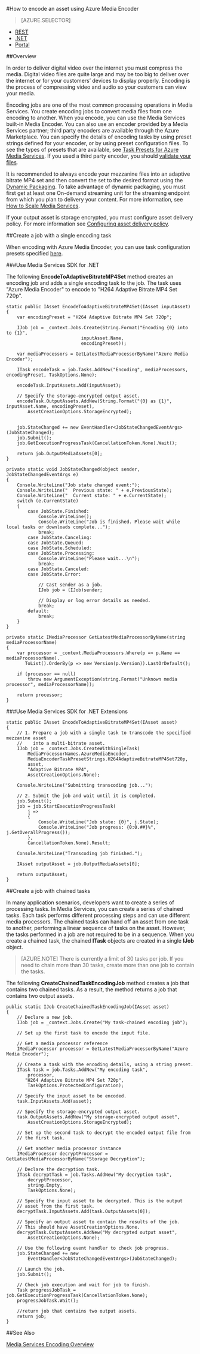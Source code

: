 <properties 
	pageTitle="How to Encode an Asset using Azure Media Encoder" 
	description="Learn how to use the Azure Media Encoder to encode media content on Media Services. Code samples are written in C# and use the Media Services SDK for .NET." 
	services="media-services" 
	documentationCenter="" 
	authors="Juliako" 
	manager="dwrede" 
	editor=""/>

<tags
	ms.service="media-services"
	ms.date="09/07/2015"
	wacn.date=""/>


#How to encode an asset using Azure Media Encoder


> [AZURE.SELECTOR]
- [REST](/documentation/articles/media-services-rest-encode-asset)
- [.NET](/documentation/articles/media-services-dotnet-encode-asset)
- [Portal](/documentation/articles/media-services-manage-content#encode)

##Overview

In order to deliver digital video over the internet you must compress the media. Digital video files are quite large and may be too big to deliver over the internet or for your customers’ devices to display properly. Encoding is the process of compressing video and audio so your customers can view your media.

Encoding jobs are one of the most common processing operations in Media Services. You create encoding jobs to convert media files from one encoding to another. When you encode, you can use the Media Services built-in Media Encoder. You can also use an encoder provided by a Media Services partner; third party encoders are available through the Azure Marketplace. You can specify the details of encoding tasks by using preset strings defined for your encoder, or by using preset configuration files. To see the types of presets that are available, see [Task Presets for Azure Media Services](https://msdn.microsoft.com/zh-cn/library/azure/dn619392.aspx). If you used a third party encoder, you should [validate your files](https://msdn.microsoft.com/zh-cn/library/azure/dn750842.aspx).

It is recommended to always encode your mezzanine files into an adaptive bitrate MP4 set and then convert the set to the desired format using the [Dynamic Packaging](/documentation/articles/media-services-dynamic-packaging-overview). To take advantage of dynamic packaging, you must first get at least one On-demand streaming unit for the streaming endpoint from which you plan to delivery your content. For more information, see [How to Scale Media Services](/documentation/articles/media-services-manage-origins#scale_streaming_endpoints).

If your output asset is storage encrypted, you must configure asset delivery policy. For more information see [Configuring asset delivery policy](/documentation/articles/media-services-dotnet-configure-asset-delivery-policy).

##Create a job with a single encoding task 

When encoding with Azure Media Encoder, you can use task configuration presets specified [here](https://msdn.microsoft.com/zh-cn/library/azure/dn619389.aspx).

###Use Media Services SDK for .NET  

The following **EncodeToAdaptiveBitrateMP4Set** method creates an encoding job and adds a single encoding task to the job. The task uses "Azure Media Encoder" to encode to "H264 Adaptive Bitrate MP4 Set 720p". 

    static public IAsset EncodeToAdaptiveBitrateMP4Set(IAsset inputAsset)
    {
        var encodingPreset = "H264 Adaptive Bitrate MP4 Set 720p";

        IJob job = _context.Jobs.Create(String.Format("Encoding {0} into to {1}",
                                inputAsset.Name,
                                encodingPreset));

        var mediaProcessors = GetLatestMediaProcessorByName("Azure Media Encoder");

        ITask encodeTask = job.Tasks.AddNew("Encoding", mediaProcessors, encodingPreset, TaskOptions.None);
        
        encodeTask.InputAssets.Add(inputAsset);

        // Specify the storage-encrypted output asset.
        encodeTask.OutputAssets.AddNew(String.Format("{0} as {1}", inputAsset.Name, encodingPreset), 
            AssetCreationOptions.StorageEncrypted);


        job.StateChanged += new EventHandler<JobStateChangedEventArgs>(JobStateChanged);
        job.Submit();
        job.GetExecutionProgressTask(CancellationToken.None).Wait();

        return job.OutputMediaAssets[0];
    }

    private static void JobStateChanged(object sender, JobStateChangedEventArgs e)
    {
        Console.WriteLine("Job state changed event:");
        Console.WriteLine("  Previous state: " + e.PreviousState);
        Console.WriteLine("  Current state: " + e.CurrentState);
        switch (e.CurrentState)
        {
            case JobState.Finished:
                Console.WriteLine();
                Console.WriteLine("Job is finished. Please wait while local tasks or downloads complete...");
                break;
            case JobState.Canceling:
            case JobState.Queued:
            case JobState.Scheduled:
            case JobState.Processing:
                Console.WriteLine("Please wait...\n");
                break;
            case JobState.Canceled:
            case JobState.Error:

                // Cast sender as a job.
                IJob job = (IJob)sender;

                // Display or log error details as needed.
                break;
            default:
                break;
        }
    }

    private static IMediaProcessor GetLatestMediaProcessorByName(string mediaProcessorName)
    {
        var processor = _context.MediaProcessors.Where(p => p.Name == mediaProcessorName).
           ToList().OrderBy(p => new Version(p.Version)).LastOrDefault();

        if (processor == null)
            throw new ArgumentException(string.Format("Unknown media processor", mediaProcessorName));

        return processor;
    }

###Use Media Services SDK for .NET Extensions

    static public IAsset EncodeToAdaptiveBitrateMP4Set(IAsset asset)
    {
        // 1. Prepare a job with a single task to transcode the specified mezzanine asset
        //    into a multi-bitrate asset.
        IJob job = _context.Jobs.CreateWithSingleTask(
            MediaProcessorNames.AzureMediaEncoder,
            MediaEncoderTaskPresetStrings.H264AdaptiveBitrateMP4Set720p,
            asset,
            "Adaptive Bitrate MP4",
            AssetCreationOptions.None);

        Console.WriteLine("Submitting transcoding job...");

        // 2. Submit the job and wait until it is completed.
        job.Submit();
        job = job.StartExecutionProgressTask(
            j =>
            {
                Console.WriteLine("Job state: {0}", j.State);
                Console.WriteLine("Job progress: {0:0.##}%", j.GetOverallProgress());
            },
            CancellationToken.None).Result;

        Console.WriteLine("Transcoding job finished.");

        IAsset outputAsset = job.OutputMediaAssets[0];

        return outputAsset;
    } 

##Create a job with chained tasks 

In many application scenarios, developers want to create a series of processing tasks. In Media Services, you can create a series of chained tasks. Each task performs different processing steps and can use different media processors. The chained tasks can hand off an asset from one task to another, performing a linear sequence of tasks on the asset. However, the tasks performed in a job are not required to be in a sequence. When you create a chained task, the chained **ITask** objects are created in a single **IJob** object.

>[AZURE.NOTE] There is currently a limit of 30 tasks per job. If you need to chain more than 30 tasks, create more than one job to contain the tasks.

The following **CreateChainedTaskEncodingJob** method creates a job that contains two chained tasks. As a result, the method returns a job that contains two output assets.

	
    public static IJob CreateChainedTaskEncodingJob(IAsset asset)
    {
        // Declare a new job.
        IJob job = _context.Jobs.Create("My task-chained encoding job");

        // Set up the first task to encode the input file.

        // Get a media processor reference
        IMediaProcessor processor = GetLatestMediaProcessorByName("Azure Media Encoder");

        // Create a task with the encoding details, using a string preset.
        ITask task = job.Tasks.AddNew("My encoding task",
            processor,
           "H264 Adaptive Bitrate MP4 Set 720p",
            TaskOptions.ProtectedConfiguration);

        // Specify the input asset to be encoded.
        task.InputAssets.Add(asset);

        // Specify the storage-encrypted output asset.
        task.OutputAssets.AddNew("My storage-encrypted output asset",
            AssetCreationOptions.StorageEncrypted);

        // Set up the second task to decrypt the encoded output file from 
        // the first task.

        // Get another media processor instance
        IMediaProcessor decryptProcessor = GetLatestMediaProcessorByName("Storage Decryption");

        // Declare the decryption task. 
        ITask decryptTask = job.Tasks.AddNew("My decryption task",
            decryptProcessor,
            string.Empty,
            TaskOptions.None);

        // Specify the input asset to be decrypted. This is the output 
        // asset from the first task. 
        decryptTask.InputAssets.Add(task.OutputAssets[0]);

        // Specify an output asset to contain the results of the job. 
        // This should have AssetCreationOptions.None. 
        decryptTask.OutputAssets.AddNew("My decrypted output asset",
            AssetCreationOptions.None);

        // Use the following event handler to check job progress. 
        job.StateChanged += new
            EventHandler<JobStateChangedEventArgs>(JobStateChanged);

        // Launch the job.
        job.Submit();

        // Check job execution and wait for job to finish. 
        Task progressJobTask = job.GetExecutionProgressTask(CancellationToken.None);
        progressJobTask.Wait();

        //return job that contains two output assets.
        return job;
    }



##See Also 

[Media Services Encoding Overview](/documentation/articles/media-services-encode-asset)

 